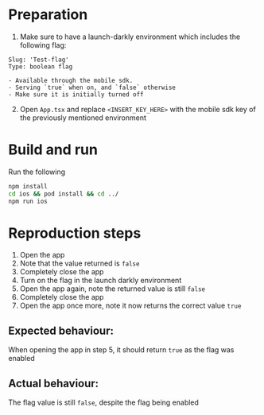 # Preparation

1. Make sure to have a launch-darkly environment which includes the following flag:

```
Slug: 'Test-flag'
Type: boolean flag

- Available through the mobile sdk.
- Serving `true` when on, and `false` otherwise
- Make sure it is initially turned off
```

2.  Open `App.tsx` and replace `<INSERT_KEY_HERE>` with the mobile sdk key of the previously mentioned environment

# Build and run

Run the following

```bash
npm install
cd ios && pod install && cd ../
npm run ios
```

# Reproduction steps

1. Open the app
2. Note that the value returned is `false`
3. Completely close the app
4. Turn on the flag in the launch darkly environment
5. Open the app again, note the returned value is still `false`
6. Completely close the app
7. Open the app once more, note it now returns the correct value `true`

## Expected behaviour:

When opening the app in step 5, it should return `true` as the flag was enabled

## Actual behaviour:

The flag value is still `false`, despite the flag being enabled

